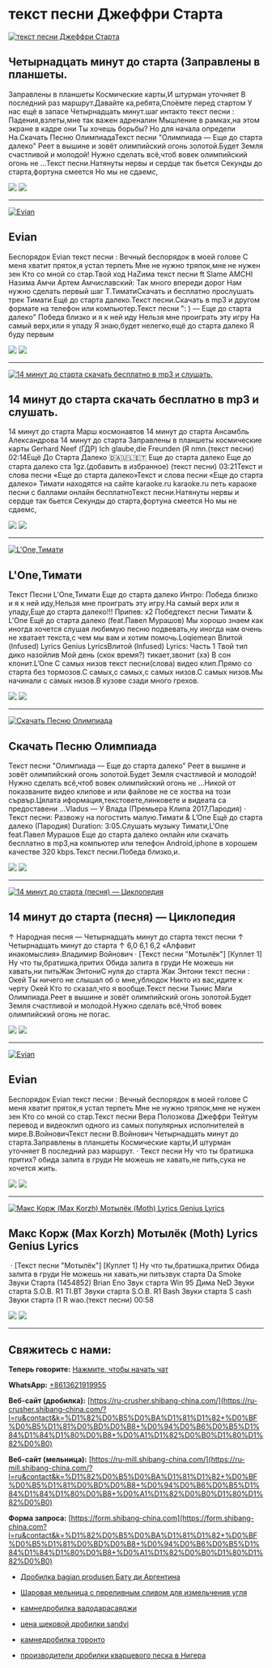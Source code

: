 # текст песни Джеффри Старта

<a href="https://swt.shibang-china.com/?l=ru&img&k=%D1%82%D0%B5%D0%BA%D1%81%D1%82+%D0%BF%D0%B5%D1%81%D0%BD%D0%B8+%D0%94%D0%B6%D0%B5%D1%84%D1%84%D1%80%D0%B8+%D0%A1%D1%82%D0%B0%D1%80%D1%82%D0%B0" target="_blank">![текст песни Джеффри Старта](http://static.shibang-china.com/all-800x300/1006.jpg)</a>

## Четырнадцать минут до старта (Заправлены в планшеты.
Заправлены в планшеты Космические карты,И штурман уточняет В последний раз маршрут.Давайте ка,ребята,Споёмте перед стартом У нас ещё в запасе Четырнадцать минут.шаг интакто текст песни : Падения,взлеты,мне так важен адреналин Мышление в рамках,на этом экране в кадре они Ты хочешь борьбы? Но для начала определи На.Скачать Песню ОлимпиадаТекст песни &quot;Олимпиада — Еще до старта далеко&quot; Реет в вышине и зовёт олимпийский огонь золотой.Будет Земля счастливой и молодой! Нужно сделать всё,чтоб вовек олимпийский огонь не …Текст песни.Натянуты нервы и сердце так бьется Секунды до старта,фортуна смеется Но мы не сдаемс,


<a href="https://whatsapp.shibangsoft.com/WhatsApp.php" target="_blank" title="WhatsApp">![](http://static.shibang-china.com/icon/whatsapp.png)</a> <a href="https://swt.shibang-china.com/?l=ru&icon&k=%D1%82%D0%B5%D0%BA%D1%81%D1%82+%D0%BF%D0%B5%D1%81%D0%BD%D0%B8+%D0%94%D0%B6%D0%B5%D1%84%D1%84%D1%80%D0%B8+%D0%A1%D1%82%D0%B0%D1%80%D1%82%D0%B0" target="_blank">![](http://static.shibang-china.com/icon/chat-ru.png)</a>

---

<a href="https://swt.shibang-china.com/?l=ru&img&k=%D1%82%D0%B5%D0%BA%D1%81%D1%82+%D0%BF%D0%B5%D1%81%D0%BD%D0%B8+%D0%94%D0%B6%D0%B5%D1%84%D1%84%D1%80%D0%B8+%D0%A1%D1%82%D0%B0%D1%80%D1%82%D0%B0" target="_blank">![Evian](http://static.shibang-china.com/all-800x300/567.jpg)</a>

## Evian
Беспорядок Evian текст песни : Вечный беспорядок в моей голове С меня хватит пряток,я устал терпеть Мне не нужно тряпок,мне не нужен зен Кто со мной со стар.Твой ход НаZима текст песни ft Slame AMCHI Назима Амчи Артем Амчиславский: Так много впереди дорог Нам нужно сделать первый шаг Т.ТиматиСкачать и бесплатно прослушать трек Тимати Ещё до старта далеко.Текст песни.Скачать в mp3 и другом формате на телефон или компьютер.Текст песни &quot;: ) — Еще до старта далеко&quot; Победа близко и я к ней иду Нельзя мне проиграть эту игру На самый верх,или я упаду Я знаю,будет нелегко,ещё до старта далеко Я буду первым


<a href="https://whatsapp.shibangsoft.com/WhatsApp.php" target="_blank" title="WhatsApp">![](http://static.shibang-china.com/icon/whatsapp.png)</a> <a href="https://swt.shibang-china.com/?l=ru&icon&k=%D1%82%D0%B5%D0%BA%D1%81%D1%82+%D0%BF%D0%B5%D1%81%D0%BD%D0%B8+%D0%94%D0%B6%D0%B5%D1%84%D1%84%D1%80%D0%B8+%D0%A1%D1%82%D0%B0%D1%80%D1%82%D0%B0" target="_blank">![](http://static.shibang-china.com/icon/chat-ru.png)</a>

---

<a href="https://swt.shibang-china.com/?l=ru&img&k=%D1%82%D0%B5%D0%BA%D1%81%D1%82+%D0%BF%D0%B5%D1%81%D0%BD%D0%B8+%D0%94%D0%B6%D0%B5%D1%84%D1%84%D1%80%D0%B8+%D0%A1%D1%82%D0%B0%D1%80%D1%82%D0%B0" target="_blank">![14 минут до старта скачать бесплатно в mp3 и слушать.](http://static.shibang-china.com/all-800x300/1374.jpg)</a>

## 14 минут до старта скачать бесплатно в mp3 и слушать.
14 минут до старта Марш космонавтов 14 минут до старта Ансамбль Александрова 14 минут до старта Заправлены в планшеты космические карты Gerhard Neef (ГДР) Ich glaube,die Freunden (Я nmn.(текст песни) 02:14Ещё До Старта Далеко 🇩🇦🇺🇱🇪🇹 Еще до старта далеко Еще до старта далеко ста 1gz.(добавить в избранное) (текст песни) 03:21Текст и слова песни &#171;Еще до старта далеко&#187;Текст и слова песни &#171;Еще до старта далеко&#187; Тимати находятся на сайте karaoke.ru karaoke.ru петь караоке песни с баллами онлайн бесплатноТекст песни.Натянуты нервы и сердце так бьется Секунды до старта,фортуна смеется Но мы не сдаемс,


<a href="https://whatsapp.shibangsoft.com/WhatsApp.php" target="_blank" title="WhatsApp">![](http://static.shibang-china.com/icon/whatsapp.png)</a> <a href="https://swt.shibang-china.com/?l=ru&icon&k=%D1%82%D0%B5%D0%BA%D1%81%D1%82+%D0%BF%D0%B5%D1%81%D0%BD%D0%B8+%D0%94%D0%B6%D0%B5%D1%84%D1%84%D1%80%D0%B8+%D0%A1%D1%82%D0%B0%D1%80%D1%82%D0%B0" target="_blank">![](http://static.shibang-china.com/icon/chat-ru.png)</a>

---

<a href="https://swt.shibang-china.com/?l=ru&img&k=%D1%82%D0%B5%D0%BA%D1%81%D1%82+%D0%BF%D0%B5%D1%81%D0%BD%D0%B8+%D0%94%D0%B6%D0%B5%D1%84%D1%84%D1%80%D0%B8+%D0%A1%D1%82%D0%B0%D1%80%D1%82%D0%B0" target="_blank">![L'One,Тимати](http://static.shibang-china.com/all-800x300/429.jpg)</a>

## L'One,Тимати
Текст Песни L'One,Тимати Еще до старта далеко Интро: Победа близко и я к ней иду,Нельзя мне проиграть эту игру.На самый верх или я упаду,Еще до старта далеко!!! Припев: х2 Победтекст песни Тимати &amp; L'One Ещё до старта далеко (feat.Павел Мурашов) Мы хорошо знаем как иногда хочется слушая любимую песню подвевать,ну иногда нам очень не хватает текста,с чем мы вам и хотим помочь.Loqiemean Влитой (Infused) Lyrics Genius LyricsВлитой (Infused) Lyrics: Часть 1 Твой тип дико назойлив Мой день (скок время?) тикает,звонит (хэ) В сон клонит.L’One С самых низов текст песни(слова) видео клип.Прямо со старта без тормозов.С самых,с самых,с самых низов.С самых низов.Мы начинали с самых низов.В кузове сзади много грехов.


<a href="https://whatsapp.shibangsoft.com/WhatsApp.php" target="_blank" title="WhatsApp">![](http://static.shibang-china.com/icon/whatsapp.png)</a> <a href="https://swt.shibang-china.com/?l=ru&icon&k=%D1%82%D0%B5%D0%BA%D1%81%D1%82+%D0%BF%D0%B5%D1%81%D0%BD%D0%B8+%D0%94%D0%B6%D0%B5%D1%84%D1%84%D1%80%D0%B8+%D0%A1%D1%82%D0%B0%D1%80%D1%82%D0%B0" target="_blank">![](http://static.shibang-china.com/icon/chat-ru.png)</a>

---

<a href="https://swt.shibang-china.com/?l=ru&img&k=%D1%82%D0%B5%D0%BA%D1%81%D1%82+%D0%BF%D0%B5%D1%81%D0%BD%D0%B8+%D0%94%D0%B6%D0%B5%D1%84%D1%84%D1%80%D0%B8+%D0%A1%D1%82%D0%B0%D1%80%D1%82%D0%B0" target="_blank">![Скачать Песню Олимпиада](http://static.shibang-china.com/all-800x300/380.jpg)</a>

## Скачать Песню Олимпиада
Текст песни &quot;Олимпиада — Еще до старта далеко&quot; Реет в вышине и зовёт олимпийский огонь золотой.Будет Земля счастливой и молодой! Нужно сделать всё,чтоб вовек олимпийский огонь не …Никой от показваните видео клипове и или файлове не се хоства на този сървър.Цялата иформация,текстовете,линковете и видеата са предоставени …Vladus — У Влада (Премьера Клипа 2017,Пародия)&nbsp;&#0183;&#32;Текст песни: Развожу на погостить малую.Тимати &amp; L’One Ещё до старта далеко (Пародия) Duration: 3:05.Слушать музыку Тимати,L'One feat.Павел Мурашов Еще до старта далеко онлайн или скачать бесплатно в mp3,на компьютер или телефон Android,iphone в хорошем качестве 320 kbps.Текст песни.Победа близко,и.


<a href="https://whatsapp.shibangsoft.com/WhatsApp.php" target="_blank" title="WhatsApp">![](http://static.shibang-china.com/icon/whatsapp.png)</a> <a href="https://swt.shibang-china.com/?l=ru&icon&k=%D1%82%D0%B5%D0%BA%D1%81%D1%82+%D0%BF%D0%B5%D1%81%D0%BD%D0%B8+%D0%94%D0%B6%D0%B5%D1%84%D1%84%D1%80%D0%B8+%D0%A1%D1%82%D0%B0%D1%80%D1%82%D0%B0" target="_blank">![](http://static.shibang-china.com/icon/chat-ru.png)</a>

---

<a href="https://swt.shibang-china.com/?l=ru&img&k=%D1%82%D0%B5%D0%BA%D1%81%D1%82+%D0%BF%D0%B5%D1%81%D0%BD%D0%B8+%D0%94%D0%B6%D0%B5%D1%84%D1%84%D1%80%D0%B8+%D0%A1%D1%82%D0%B0%D1%80%D1%82%D0%B0" target="_blank">![14 минут до старта (песня) — Циклопедия](http://static.shibang-china.com/all-800x300/766.jpg)</a>

## 14 минут до старта (песня) — Циклопедия
↑ Народная песня — Четырнадцать минут до старта текст песни ↑ Четырнадцать минут до старта ↑ 6,0 6,1 6,2 &#171;Алфавит инакомыслия&#187;.Владимир Войнович&nbsp;&#0183;&#32;[Текст песни &quot;Мотылёк&quot;] [Куплет 1] Ну что ты,братишка,притих Обида залита в груди Не можешь ни хавать,ни питьЖак ЭнтониС нуля до старта Жак Энтони текст песни : Окей Ты ничего не слышал об о мне,ублюдок Никто из вас,идите к черту Окей Кто то сказал,что я вообще.Текст песни Тынис Мяги Олимпиада.Реет в вышине и зовёт олимпийский огонь золотой.Будет Земля счастливой и молодой.Нужно сделать всё,Чтоб вовек олимпийский огонь не погас.


<a href="https://whatsapp.shibangsoft.com/WhatsApp.php" target="_blank" title="WhatsApp">![](http://static.shibang-china.com/icon/whatsapp.png)</a> <a href="https://swt.shibang-china.com/?l=ru&icon&k=%D1%82%D0%B5%D0%BA%D1%81%D1%82+%D0%BF%D0%B5%D1%81%D0%BD%D0%B8+%D0%94%D0%B6%D0%B5%D1%84%D1%84%D1%80%D0%B8+%D0%A1%D1%82%D0%B0%D1%80%D1%82%D0%B0" target="_blank">![](http://static.shibang-china.com/icon/chat-ru.png)</a>

---

<a href="https://swt.shibang-china.com/?l=ru&img&k=%D1%82%D0%B5%D0%BA%D1%81%D1%82+%D0%BF%D0%B5%D1%81%D0%BD%D0%B8+%D0%94%D0%B6%D0%B5%D1%84%D1%84%D1%80%D0%B8+%D0%A1%D1%82%D0%B0%D1%80%D1%82%D0%B0" target="_blank">![Evian](http://static.shibang-china.com/all-800x300/158.jpg)</a>

## Evian
Беспорядок Evian текст песни : Вечный беспорядок в моей голове С меня хватит пряток,я устал терпеть Мне не нужно тряпок,мне не нужен зен Кто со мной со стар.Текст песни Вера Полозкова Джеффри Тейтум перевод и видеоклип одного из самых популярных исполнителей в мире.В.ВойновичТекст песни В.Войнович Четырнадцать минут до старта.Заправлены в планшеты Космические карты,И штурман уточняет В последний раз маршрут.&nbsp;&#0183;&#32;Текст песни Ну что ты братишка притих? обида залита в груди Не можешь не хавать,не пить,сука не хочется жить.


<a href="https://whatsapp.shibangsoft.com/WhatsApp.php" target="_blank" title="WhatsApp">![](http://static.shibang-china.com/icon/whatsapp.png)</a> <a href="https://swt.shibang-china.com/?l=ru&icon&k=%D1%82%D0%B5%D0%BA%D1%81%D1%82+%D0%BF%D0%B5%D1%81%D0%BD%D0%B8+%D0%94%D0%B6%D0%B5%D1%84%D1%84%D1%80%D0%B8+%D0%A1%D1%82%D0%B0%D1%80%D1%82%D0%B0" target="_blank">![](http://static.shibang-china.com/icon/chat-ru.png)</a>

---

<a href="https://swt.shibang-china.com/?l=ru&img&k=%D1%82%D0%B5%D0%BA%D1%81%D1%82+%D0%BF%D0%B5%D1%81%D0%BD%D0%B8+%D0%94%D0%B6%D0%B5%D1%84%D1%84%D1%80%D0%B8+%D0%A1%D1%82%D0%B0%D1%80%D1%82%D0%B0" target="_blank">![Макс Корж (Max Korzh) Мотылёк (Moth) Lyrics Genius Lyrics](http://static.shibang-china.com/all-800x300/980.jpg)</a>

## Макс Корж (Max Korzh) Мотылёк (Moth) Lyrics Genius Lyrics
&nbsp;&#0183;&#32;[Текст песни &quot;Мотылёк&quot;] [Куплет 1] Ну что ты,братишка,притих Обида залита в груди Не можешь ни хавать,ни питьзвук старта Da Smoke Звуки Старта (1454852) Brian Eno Звук старта Win 95 Дима NeD Звуки старта S.O.B. R1 TI.BT Звуки старта S.O.B. R1 Bash Звуки старта S cash Звуки старта (1 R wao.(текст песни) 00:58

<a href="https://whatsapp.shibangsoft.com/WhatsApp.php" target="_blank" title="WhatsApp">![](http://static.shibang-china.com/icon/whatsapp.png)</a> <a href="https://swt.shibang-china.com/?l=ru&icon&k=%D1%82%D0%B5%D0%BA%D1%81%D1%82+%D0%BF%D0%B5%D1%81%D0%BD%D0%B8+%D0%94%D0%B6%D0%B5%D1%84%D1%84%D1%80%D0%B8+%D0%A1%D1%82%D0%B0%D1%80%D1%82%D0%B0" target="_blank">![](http://static.shibang-china.com/icon/chat-ru.png)</a>

---
## Свяжитесь с нами:

**Теперь говорите:** [Нажмите, чтобы начать чат](https://swt.shibang-china.com?l=ru&contact&k=%D1%82%D0%B5%D0%BA%D1%81%D1%82+%D0%BF%D0%B5%D1%81%D0%BD%D0%B8+%D0%94%D0%B6%D0%B5%D1%84%D1%84%D1%80%D0%B8+%D0%A1%D1%82%D0%B0%D1%80%D1%82%D0%B0)

**WhatsApp:**  [+8613621919955](https://whatsapp.shibangsoft.com/WhatsApp.php)

**Веб-сайт (дробилка):** [https://ru-crusher.shibang-china.com/](https://ru-crusher.shibang-china.com/?l=ru&contact&k=%D1%82%D0%B5%D0%BA%D1%81%D1%82+%D0%BF%D0%B5%D1%81%D0%BD%D0%B8+%D0%94%D0%B6%D0%B5%D1%84%D1%84%D1%80%D0%B8+%D0%A1%D1%82%D0%B0%D1%80%D1%82%D0%B0)

**Веб-сайт (мельница):** [https://ru-mill.shibang-china.com/](https://ru-mill.shibang-china.com/?l=ru&contact&k=%D1%82%D0%B5%D0%BA%D1%81%D1%82+%D0%BF%D0%B5%D1%81%D0%BD%D0%B8+%D0%94%D0%B6%D0%B5%D1%84%D1%84%D1%80%D0%B8+%D0%A1%D1%82%D0%B0%D1%80%D1%82%D0%B0)

**Форма запроса:** [https://form.shibang-china.com](https://form.shibang-china.com?l=ru&contact&k=%D1%82%D0%B5%D0%BA%D1%81%D1%82+%D0%BF%D0%B5%D1%81%D0%BD%D0%B8+%D0%94%D0%B6%D0%B5%D1%84%D1%84%D1%80%D0%B8+%D0%A1%D1%82%D0%B0%D1%80%D1%82%D0%B0)

* [Дробилка bagian produsen Бату ди Аргентина](../122/%D0%94%D1%80%D0%BE%D0%B1%D0%B8%D0%BB%D0%BA%D0%B0%20bagian%20produsen%20%D0%91%D0%B0%D1%82%D1%83%20%D0%B4%D0%B8%20%D0%90%D1%80%D0%B3%D0%B5%D0%BD%D1%82%D0%B8%D0%BD%D0%B0.md)

* [Шаровая мельница с переливным сливом для измельчения угля](../125/%D0%A8%D0%B0%D1%80%D0%BE%D0%B2%D0%B0%D1%8F%20%D0%BC%D0%B5%D0%BB%D1%8C%D0%BD%D0%B8%D1%86%D0%B0%20%D1%81%20%D0%BF%D0%B5%D1%80%D0%B5%D0%BB%D0%B8%D0%B2%D0%BD%D1%8B%D0%BC%20%D1%81%D0%BB%D0%B8%D0%B2%D0%BE%D0%BC%20%D0%B4%D0%BB%D1%8F%20%D0%B8%D0%B7%D0%BC%D0%B5%D0%BB%D1%8C%D1%87%D0%B5%D0%BD%D0%B8%D1%8F%20%D1%83%D0%B3%D0%BB%D1%8F.md)

* [камнедробилка вадодарасаяджи](../124/%D0%BA%D0%B0%D0%BC%D0%BD%D0%B5%D0%B4%D1%80%D0%BE%D0%B1%D0%B8%D0%BB%D0%BA%D0%B0%20%D0%B2%D0%B0%D0%B4%D0%BE%D0%B4%D0%B0%D1%80%D0%B0%D1%81%D0%B0%D1%8F%D0%B4%D0%B6%D0%B8.md)

* [цена щековой дробилки sandvi](../124/%D1%86%D0%B5%D0%BD%D0%B0%20%D1%89%D0%B5%D0%BA%D0%BE%D0%B2%D0%BE%D0%B9%20%D0%B4%D1%80%D0%BE%D0%B1%D0%B8%D0%BB%D0%BA%D0%B8%20sandvi.md)

* [камнедробилка торонто](../124/%D0%BA%D0%B0%D0%BC%D0%BD%D0%B5%D0%B4%D1%80%D0%BE%D0%B1%D0%B8%D0%BB%D0%BA%D0%B0%20%D1%82%D0%BE%D1%80%D0%BE%D0%BD%D1%82%D0%BE.md)

* [производители дробилки кварцевого песка в Нигера](../124/%D0%BF%D1%80%D0%BE%D0%B8%D0%B7%D0%B2%D0%BE%D0%B4%D0%B8%D1%82%D0%B5%D0%BB%D0%B8%20%D0%B4%D1%80%D0%BE%D0%B1%D0%B8%D0%BB%D0%BA%D0%B8%20%D0%BA%D0%B2%D0%B0%D1%80%D1%86%D0%B5%D0%B2%D0%BE%D0%B3%D0%BE%20%D0%BF%D0%B5%D1%81%D0%BA%D0%B0%20%D0%B2%20%D0%9D%D0%B8%D0%B3%D0%B5%D1%80%D0%B0.md)